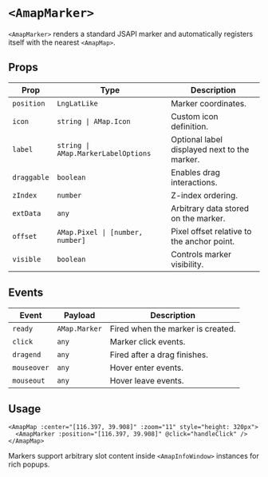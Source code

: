 # `<AmapMarker>`

`<AmapMarker>` renders a standard JSAPI marker and automatically registers itself with the nearest `<AmapMap>`.

## Props

| Prop | Type | Description |
| --- | --- | --- |
| `position` | `LngLatLike` | Marker coordinates. |
| `icon` | `string \| AMap.Icon` | Custom icon definition. |
| `label` | `string \| AMap.MarkerLabelOptions` | Optional label displayed next to the marker. |
| `draggable` | `boolean` | Enables drag interactions. |
| `zIndex` | `number` | Z-index ordering. |
| `extData` | `any` | Arbitrary data stored on the marker. |
| `offset` | `AMap.Pixel \| [number, number]` | Pixel offset relative to the anchor point. |
| `visible` | `boolean` | Controls marker visibility. |

## Events

| Event | Payload | Description |
| --- | --- | --- |
| `ready` | `AMap.Marker` | Fired when the marker is created. |
| `click` | `any` | Marker click events. |
| `dragend` | `any` | Fired after a drag finishes. |
| `mouseover` | `any` | Hover enter events. |
| `mouseout` | `any` | Hover leave events. |

## Usage

```vue
<AmapMap :center="[116.397, 39.908]" :zoom="11" style="height: 320px">
  <AmapMarker :position="[116.397, 39.908]" @click="handleClick" />
</AmapMap>
```

Markers support arbitrary slot content inside `<AmapInfoWindow>` instances for rich popups.
